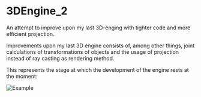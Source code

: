# 3DEngine_2
An attempt to improve upon my last 3D-enging with tighter code and more efficient projection.

Improvements upon my last 3D engine consists of, among other things, joint calculations of transformations of objects and the usage of projection instead of ray casting as rendering method.

This represents the stage at which the development of the engine rests at the moment:

![Example](https://j.gifs.com/q7N8y3.gif)
